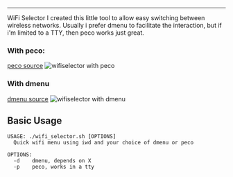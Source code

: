 ---
WiFi Selector
I created this little tool to allow easy switching between wireless networks. Usually i prefer dmenu to facilitate the interaction, but if i'm limited to a TTY, then peco works just great. 

### With peco:
[peco source](https://github.com/peco/peco)
![wifiselector with peco](http://n0a110w.xyz/img/uncompressed/wifiselector_peco-demo.gif)

### With dmenu
[dmenu source](https://git.suckless.org/dmenu/)
![wifiselector with dmenu](http://n0a110w.xyz/img/uncompressed/wifiselector_dmenu-demo.gif)

## Basic Usage
```
USAGE: ./wifi_selector.sh [OPTIONS]
  Quick wifi menu using iwd and your choice of dmenu or peco

OPTIONS:
  -d	dmenu, depends on X 
  -p	peco, works in a tty
```


